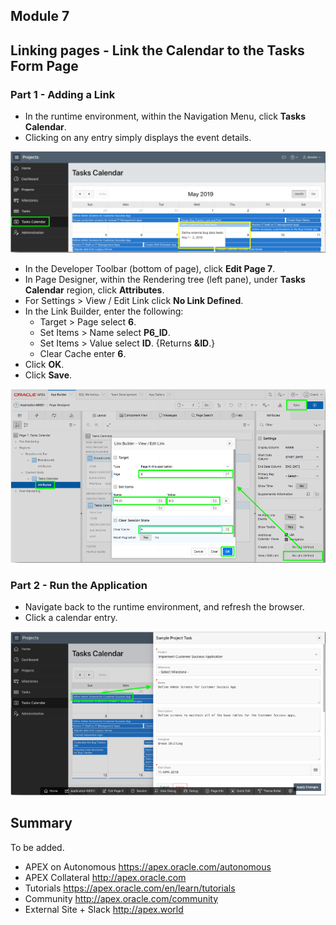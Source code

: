 ## Module 7

## Linking pages - Link the Calendar to the Tasks Form Page

### **Part 1** - Adding a Link

- In the runtime environment, within the Navigation Menu, click **Tasks Calendar**.
- Clicking on any entry simply displays the event details.

![](images/section8/8.1.PNG)

- In the Developer Toolbar (bottom of page), click **Edit Page 7**.
- In Page Designer, within the Rendering tree (left pane), under **Tasks Calendar** region, click **Attributes**.
- For Settings > View / Edit Link click **No Link Defined**.
- In the Link Builder, enter the following:
   - Target > Page select **6**.
   - Set Items > Name select **P6_ID**.
   - Set Items > Value select **ID**. {Returns **&ID**.}
   - Clear Cache enter **6**.
- Click **OK**.
- Click **Save**.

![](images/section8/8.1(1).PNG)

### **Part 2** - Run the Application

- Navigate back to the runtime environment, and refresh the browser.
- Click a calendar entry.

![](images/section8/8.2.PNG)

## Summary

To be added.

- APEX on Autonomous  https://apex.oracle.com/autonomous
- APEX Collateral  http://apex.oracle.com
- Tutorials  https://apex.oracle.com/en/learn/tutorials
- Community  http://apex.oracle.com/community
- External Site + Slack  http://apex.world
